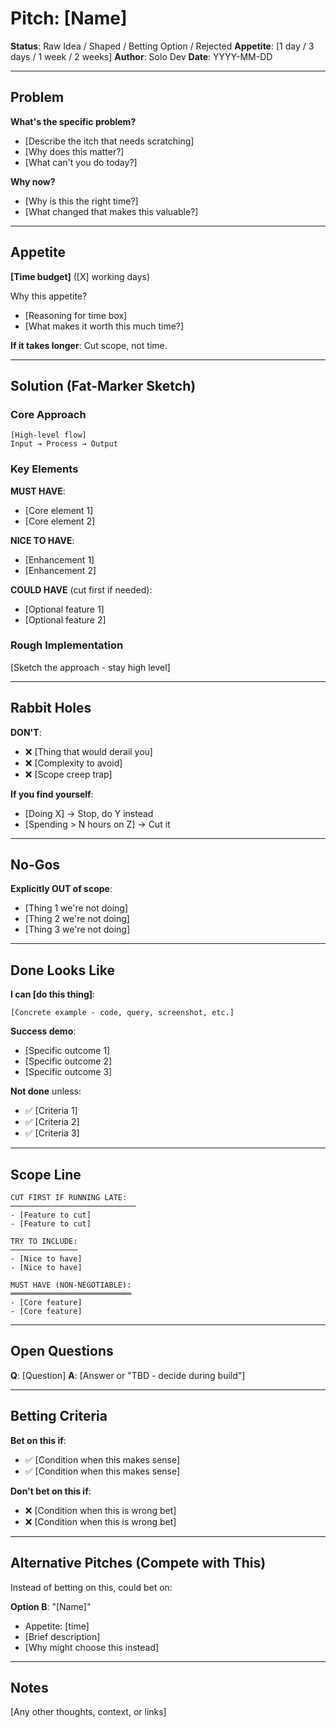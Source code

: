 # Pitch: [Name]

**Status**: Raw Idea / Shaped / Betting Option / Rejected
**Appetite**: [1 day / 3 days / 1 week / 2 weeks]
**Author**: Solo Dev
**Date**: YYYY-MM-DD

---

## Problem

**What's the specific problem?**
- [Describe the itch that needs scratching]
- [Why does this matter?]
- [What can't you do today?]

**Why now?**
- [Why is this the right time?]
- [What changed that makes this valuable?]

---

## Appetite

**[Time budget]** ([X] working days)

Why this appetite?
- [Reasoning for time box]
- [What makes it worth this much time?]

**If it takes longer**: Cut scope, not time.

---

## Solution (Fat-Marker Sketch)

### Core Approach

```
[High-level flow]
Input → Process → Output
```

### Key Elements

**MUST HAVE**:
- [Core element 1]
- [Core element 2]

**NICE TO HAVE**:
- [Enhancement 1]
- [Enhancement 2]

**COULD HAVE** (cut first if needed):
- [Optional feature 1]
- [Optional feature 2]

### Rough Implementation

[Sketch the approach - stay high level]

---

## Rabbit Holes

**DON'T**:
- ❌ [Thing that would derail you]
- ❌ [Complexity to avoid]
- ❌ [Scope creep trap]

**If you find yourself**:
- [Doing X] → Stop, do Y instead
- [Spending > N hours on Z] → Cut it

---

## No-Gos

**Explicitly OUT of scope**:
- [Thing 1 we're not doing]
- [Thing 2 we're not doing]
- [Thing 3 we're not doing]

---

## Done Looks Like

**I can [do this thing]**:

```
[Concrete example - code, query, screenshot, etc.]
```

**Success demo**:
- [Specific outcome 1]
- [Specific outcome 2]
- [Specific outcome 3]

**Not done** unless:
- ✅ [Criteria 1]
- ✅ [Criteria 2]
- ✅ [Criteria 3]

---

## Scope Line

```
CUT FIRST IF RUNNING LATE:
────────────────────────────
- [Feature to cut]
- [Feature to cut]

TRY TO INCLUDE:
───────────────
- [Nice to have]
- [Nice to have]

MUST HAVE (NON-NEGOTIABLE):
═══════════════════════════
- [Core feature]
- [Core feature]
```

---

## Open Questions

**Q**: [Question]
**A**: [Answer or "TBD - decide during build"]

---

## Betting Criteria

**Bet on this if**:
- ✅ [Condition when this makes sense]
- ✅ [Condition when this makes sense]

**Don't bet on this if**:
- ❌ [Condition when this is wrong bet]
- ❌ [Condition when this is wrong bet]

---

## Alternative Pitches (Compete with This)

Instead of betting on this, could bet on:

**Option B**: "[Name]"
- Appetite: [time]
- [Brief description]
- [Why might choose this instead]

---

## Notes

[Any other thoughts, context, or links]

